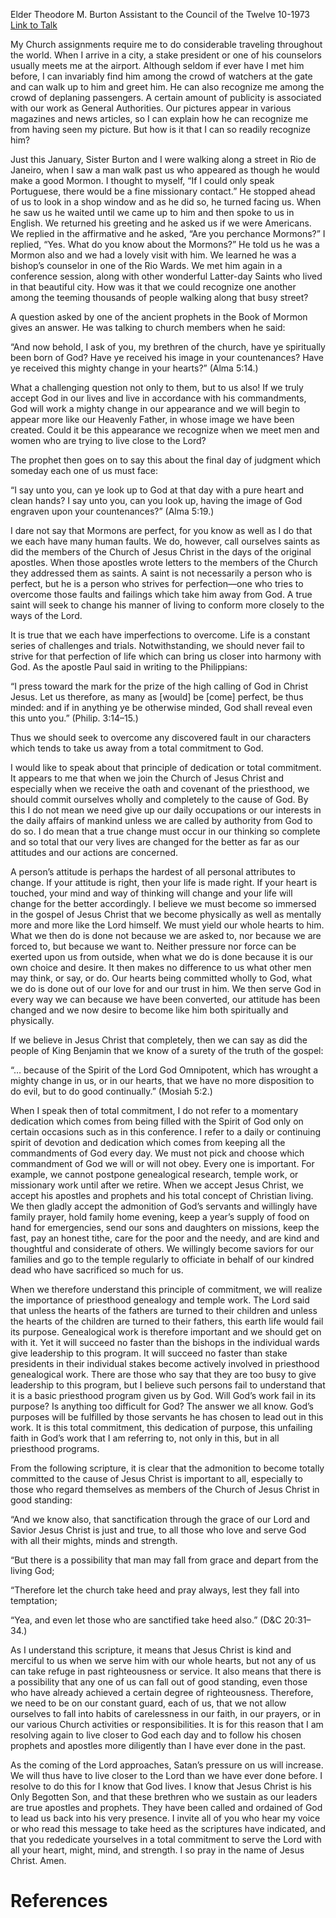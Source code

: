 Elder Theodore M. Burton
Assistant to the Council of the Twelve
10-1973
[Link to Talk](https://www.churchofjesuschrist.org/study/general-conference/1973/10/the-need-for-total-commitment?lang=eng)

My Church assignments require me to do considerable traveling throughout the world. When I arrive in a city, a stake president or one of his counselors usually meets me at the airport. Although seldom if ever have I met him before, I can invariably find him among the crowd of watchers at the gate and can walk up to him and greet him. He can also recognize me among the crowd of deplaning passengers. A certain amount of publicity is associated with our work as General Authorities. Our pictures appear in various magazines and news articles, so I can explain how he can recognize me from having seen my picture. But how is it that I can so readily recognize him?

Just this January, Sister Burton and I were walking along a street in Rio de Janeiro, when I saw a man walk past us who appeared as though he would make a good Mormon. I thought to myself, “If I could only speak Portuguese, there would be a fine missionary contact.” He stopped ahead of us to look in a shop window and as he did so, he turned facing us. When he saw us he waited until we came up to him and then spoke to us in English. We returned his greeting and he asked us if we were Americans. We replied in the affirmative and he asked, “Are you perchance Mormons?” I replied, “Yes. What do you know about the Mormons?” He told us he was a Mormon also and we had a lovely visit with him. We learned he was a bishop’s counselor in one of the Rio Wards. We met him again in a conference session, along with other wonderful Latter-day Saints who lived in that beautiful city. How was it that we could recognize one another among the teeming thousands of people walking along that busy street?

A question asked by one of the ancient prophets in the Book of Mormon gives an answer. He was talking to church members when he said:

“And now behold, I ask of you, my brethren of the church, have ye spiritually been born of God? Have ye received his image in your countenances? Have ye received this mighty change in your hearts?” (Alma 5:14.)

What a challenging question not only to them, but to us also! If we truly accept God in our lives and live in accordance with his commandments, God will work a mighty change in our appearance and we will begin to appear more like our Heavenly Father, in whose image we have been created. Could it be this appearance we recognize when we meet men and women who are trying to live close to the Lord?

The prophet then goes on to say this about the final day of judgment which someday each one of us must face:

“I say unto you, can ye look up to God at that day with a pure heart and clean hands? I say unto you, can you look up, having the image of God engraven upon your countenances?” (Alma 5:19.)

I dare not say that Mormons are perfect, for you know as well as I do that we each have many human faults. We do, however, call ourselves saints as did the members of the Church of Jesus Christ in the days of the original apostles. When those apostles wrote letters to the members of the Church they addressed them as saints. A saint is not necessarily a person who is perfect, but he is a person who strives for perfection—one who tries to overcome those faults and failings which take him away from God. A true saint will seek to change his manner of living to conform more closely to the ways of the Lord.

It is true that we each have imperfections to overcome. Life is a constant series of challenges and trials. Notwithstanding, we should never fail to strive for that perfection of life which can bring us closer into harmony with God. As the apostle Paul said in writing to the Philippians:

“I press toward the mark for the prize of the high calling of God in Christ Jesus. Let us therefore, as many as [would] be [come] perfect, be thus minded: and if in anything ye be otherwise minded, God shall reveal even this unto you.” (Philip. 3:14–15.)

Thus we should seek to overcome any discovered fault in our characters which tends to take us away from a total commitment to God.

I would like to speak about that principle of dedication or total commitment. It appears to me that when we join the Church of Jesus Christ and especially when we receive the oath and covenant of the priesthood, we should commit ourselves wholly and completely to the cause of God. By this I do not mean we need give up our daily occupations or our interests in the daily affairs of mankind unless we are called by authority from God to do so. I do mean that a true change must occur in our thinking so complete and so total that our very lives are changed for the better as far as our attitudes and our actions are concerned.

A person’s attitude is perhaps the hardest of all personal attributes to change. If your attitude is right, then your life is made right. If your heart is touched, your mind and way of thinking will change and your life will change for the better accordingly. I believe we must become so immersed in the gospel of Jesus Christ that we become physically as well as mentally more and more like the Lord himself. We must yield our whole hearts to him. What we then do is done not because we are asked to, nor because we are forced to, but because we want to. Neither pressure nor force can be exerted upon us from outside, when what we do is done because it is our own choice and desire. It then makes no difference to us what other men may think, or say, or do. Our hearts being committed wholly to God, what we do is done out of our love for and our trust in him. We then serve God in every way we can because we have been converted, our attitude has been changed and we now desire to become like him both spiritually and physically.

If we believe in Jesus Christ that completely, then we can say as did the people of King Benjamin that we know of a surety of the truth of the gospel:

“… because of the Spirit of the Lord God Omnipotent, which has wrought a mighty change in us, or in our hearts, that we have no more disposition to do evil, but to do good continually.” (Mosiah 5:2.)

When I speak then of total commitment, I do not refer to a momentary dedication which comes from being filled with the Spirit of God only on certain occasions such as in this conference. I refer to a daily or continuing spirit of devotion and dedication which comes from keeping all the commandments of God every day. We must not pick and choose which commandment of God we will or will not obey. Every one is important. For example, we cannot postpone genealogical research, temple work, or missionary work until after we retire. When we accept Jesus Christ, we accept his apostles and prophets and his total concept of Christian living. We then gladly accept the admonition of God’s servants and willingly have family prayer, hold family home evening, keep a year’s supply of food on hand for emergencies, send our sons and daughters on missions, keep the fast, pay an honest tithe, care for the poor and the needy, and are kind and thoughtful and considerate of others. We willingly become saviors for our families and go to the temple regularly to officiate in behalf of our kindred dead who have sacrificed so much for us.

When we therefore understand this principle of commitment, we will realize the importance of priesthood genealogy and temple work. The Lord said that unless the hearts of the fathers are turned to their children and unless the hearts of the children are turned to their fathers, this earth life would fail its purpose. Genealogical work is therefore important and we should get on with it. Yet it will succeed no faster than the bishops in the individual wards give leadership to this program. It will succeed no faster than stake presidents in their individual stakes become actively involved in priesthood genealogical work. There are those who say that they are too busy to give leadership to this program, but I believe such persons fail to understand that it is a basic priesthood program given us by God. Will God’s work fail in its purpose? Is anything too difficult for God? The answer we all know. God’s purposes will be fulfilled by those servants he has chosen to lead out in this work. It is this total commitment, this dedication of purpose, this unfailing faith in God’s work that I am referring to, not only in this, but in all priesthood programs.

From the following scripture, it is clear that the admonition to become totally committed to the cause of Jesus Christ is important to all, especially to those who regard themselves as members of the Church of Jesus Christ in good standing:

“And we know also, that sanctification through the grace of our Lord and Savior Jesus Christ is just and true, to all those who love and serve God with all their mights, minds and strength.

“But there is a possibility that man may fall from grace and depart from the living God;

“Therefore let the church take heed and pray always, lest they fall into temptation;

“Yea, and even let those who are sanctified take heed also.” (D&C 20:31–34.)

As I understand this scripture, it means that Jesus Christ is kind and merciful to us when we serve him with our whole hearts, but not any of us can take refuge in past righteousness or service. It also means that there is a possibility that any one of us can fall out of good standing, even those who have already achieved a certain degree of righteousness. Therefore, we need to be on our constant guard, each of us, that we not allow ourselves to fall into habits of carelessness in our faith, in our prayers, or in our various Church activities or responsibilities. It is for this reason that I am resolving again to live closer to God each day and to follow his chosen prophets and apostles more diligently than I have ever done in the past.

As the coming of the Lord approaches, Satan’s pressure on us will increase. We will thus have to live closer to the Lord than we have ever done before. I resolve to do this for I know that God lives. I know that Jesus Christ is his Only Begotten Son, and that these brethren who we sustain as our leaders are true apostles and prophets. They have been called and ordained of God to lead us back into his very presence. I invite all of you who hear my voice or who read this message to take heed as the scriptures have indicated, and that you rededicate yourselves in a total commitment to serve the Lord with all your heart, might, mind, and strength. I so pray in the name of Jesus Christ. Amen.

# References
